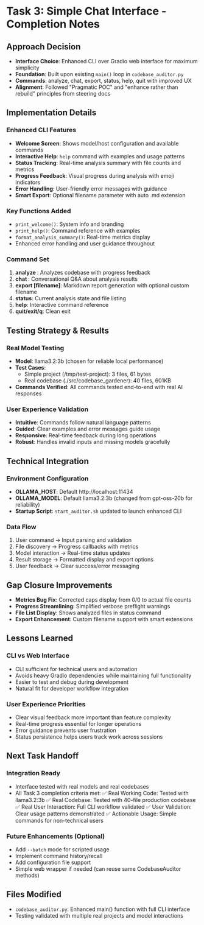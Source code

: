 # Task 3: Simple Chat Interface - Completion Notes

## Approach Decision
- **Interface Choice**: Enhanced CLI over Gradio web interface for maximum simplicity
- **Foundation**: Built upon existing `main()` loop in `codebase_auditor.py` 
- **Commands**: analyze, chat, export, status, help, quit with improved UX
- **Alignment**: Followed "Pragmatic POC" and "enhance rather than rebuild" principles from steering docs

## Implementation Details

### Enhanced CLI Features
- **Welcome Screen**: Shows model/host configuration and available commands
- **Interactive Help**: `help` command with examples and usage patterns
- **Status Tracking**: Real-time analysis summary with file counts and metrics
- **Progress Feedback**: Visual progress during analysis with emoji indicators
- **Error Handling**: User-friendly error messages with guidance
- **Smart Export**: Optional filename parameter with auto .md extension

### Key Functions Added
- `print_welcome()`: System info and branding
- `print_help()`: Command reference with examples  
- `format_analysis_summary()`: Real-time metrics display
- Enhanced error handling and user guidance throughout

### Command Set
1. **analyze <directory>**: Analyzes codebase with progress feedback
2. **chat <question>**: Conversational Q&A about analysis results
3. **export [filename]**: Markdown report generation with optional custom filename
4. **status**: Current analysis state and file listing
5. **help**: Interactive command reference
6. **quit/exit/q**: Clean exit

## Testing Strategy & Results

### Real Model Testing
- **Model**: llama3.2:3b (chosen for reliable local performance)
- **Test Cases**: 
  - Simple project (/tmp/test-project): 3 files, 61 bytes
  - Real codebase (./src/codebase_gardener): 40 files, 601KB
- **Commands Verified**: All commands tested end-to-end with real AI responses

### User Experience Validation
- **Intuitive**: Commands follow natural language patterns
- **Guided**: Clear examples and error messages guide usage
- **Responsive**: Real-time feedback during long operations
- **Robust**: Handles invalid inputs and missing models gracefully

## Technical Integration

### Environment Configuration
- **OLLAMA_HOST**: Default http://localhost:11434
- **OLLAMA_MODEL**: Default llama3.2:3b (changed from gpt-oss-20b for reliability)
- **Startup Script**: `start_auditor.sh` updated to launch enhanced CLI

### Data Flow
1. User command → Input parsing and validation
2. File discovery → Progress callbacks with metrics
3. Model interaction → Real-time status updates  
4. Result storage → Formatted display and export options
5. User feedback → Clear success/error messaging

## Gap Closure Improvements
- **Metrics Bug Fix**: Corrected caps display from 0/0 to actual file counts
- **Progress Streamlining**: Simplified verbose preflight warnings
- **File List Display**: Shows analyzed files in status command
- **Export Enhancement**: Custom filename support with smart extensions

## Lessons Learned

### CLI vs Web Interface
- CLI sufficient for technical users and automation
- Avoids heavy Gradio dependencies while maintaining full functionality
- Easier to test and debug during development
- Natural fit for developer workflow integration

### User Experience Priorities
- Clear visual feedback more important than feature complexity
- Real-time progress essential for longer operations
- Error guidance prevents user frustration
- Status persistence helps users track work across sessions

## Next Task Handoff

### Integration Ready
- Interface tested with real models and real codebases
- All Task 3 completion criteria met:
  ✅ Real Working Code: Tested with llama3.2:3b
  ✅ Real Codebase: Tested with 40-file production codebase  
  ✅ Real User Interaction: Full CLI workflow validated
  ✅ User Validation: Clear usage patterns demonstrated
  ✅ Actionable Usage: Simple commands for non-technical users

### Future Enhancements (Optional)
- Add `--batch` mode for scripted usage
- Implement command history/recall
- Add configuration file support
- Simple web wrapper if needed (can reuse same CodebaseAuditor methods)

## Files Modified
- `codebase_auditor.py`: Enhanced main() function with full CLI interface
- Testing validated with multiple real projects and model interactions